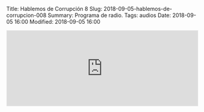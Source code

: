 Title: Hablemos de Corrupción 8
Slug: 2018-09-05-hablemos-de-corrupcion-008
Summary: Programa de radio.
Tags: audios
Date: 2018-09-05 16:00
Modified: 2018-09-05 16:00


<iframe id='audio_34988142' frameborder='0' allowfullscreen='' scrolling='no' height='200' style='border:1px solid #EEE; box-sizing:border-box; width:100%;' src="https://mx.ivoox.com/es/player_ej_34988142_4_1.html?c1=ff6600"></iframe>
